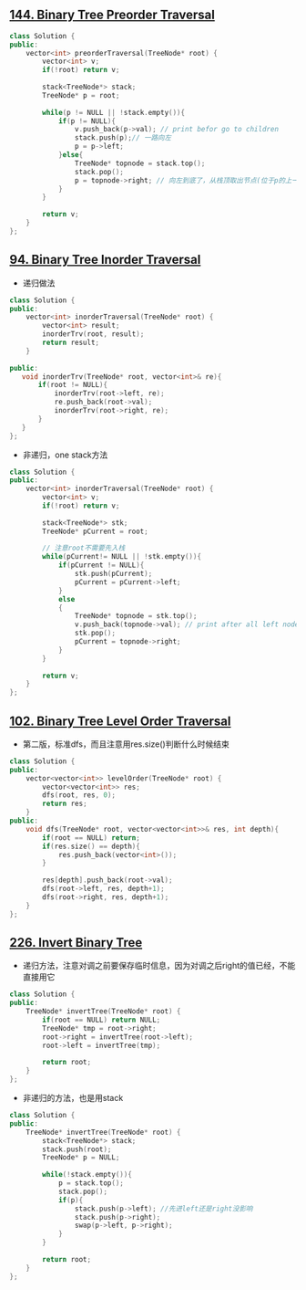 ## [144. Binary Tree Preorder Traversal](https://leetcode.com/problems/binary-tree-preorder-traversal/#/solutions)
```C++
class Solution {
public:
    vector<int> preorderTraversal(TreeNode* root) {
        vector<int> v;
        if(!root) return v;
        
        stack<TreeNode*> stack;
        TreeNode* p = root;
        
        while(p != NULL || !stack.empty()){
            if(p != NULL){
                v.push_back(p->val); // print befor go to children
                stack.push(p);// 一路向左 
                p = p->left;
            }else{
                TreeNode* topnode = stack.top();
                stack.pop();
                p = topnode->right; // 向左到底了，从栈顶取出节点(位于p的上一层)，它的right作为子树的root，
            }
        }
        
        return v;
    }
};
```

## [94. Binary Tree Inorder Traversal](https://leetcode.com/problems/binary-tree-inorder-traversal/#/description)
*  递归做法

```C++
class Solution {
public:
    vector<int> inorderTraversal(TreeNode* root) {
        vector<int> result;
        inorderTrv(root, result);
        return result;
    }
    
public:
   void inorderTrv(TreeNode* root, vector<int>& re){
       if(root != NULL){
           inorderTrv(root->left, re);
           re.push_back(root->val);
           inorderTrv(root->right, re);
       }
   }
};
```

*  非递归，one stack方法

```C++
class Solution {
public:
    vector<int> inorderTraversal(TreeNode* root) {
        vector<int> v;
        if(!root) return v;
        
        stack<TreeNode*> stk;
        TreeNode* pCurrent = root;
        
        // 注意root不需要先入栈
        while(pCurrent!= NULL || !stk.empty()){
            if(pCurrent != NULL){
                stk.push(pCurrent);
                pCurrent = pCurrent->left;
            }
            else
            {
                TreeNode* topnode = stk.top();
                v.push_back(topnode->val); // print after all left node
                stk.pop();
                pCurrent = topnode->right;
            }
        }
        
        return v;
    }
};
```

## [102. Binary Tree Level Order Traversal](https://leetcode.com/problems/binary-tree-level-order-traversal/)
*  第二版，标准dfs，而且注意用res.size()判断什么时候结束

```C++
class Solution {
public:
    vector<vector<int>> levelOrder(TreeNode* root) {
        vector<vector<int>> res;
        dfs(root, res, 0);
        return res;
    }
public:
    void dfs(TreeNode* root, vector<vector<int>>& res, int depth){
        if(root == NULL) return;
        if(res.size() == depth){
            res.push_back(vector<int>());
        }
        
        res[depth].push_back(root->val);
        dfs(root->left, res, depth+1);
        dfs(root->right, res, depth+1);
    }
};
```

## [226. Invert Binary Tree](https://leetcode.com/problems/invert-binary-tree/#/solutions)
*  递归方法，注意对调之前要保存临时信息，因为对调之后right的值已经，不能直接用它

```C++
class Solution {
public:
    TreeNode* invertTree(TreeNode* root) {
        if(root == NULL) return NULL;
        TreeNode* tmp = root->right;
        root->right = invertTree(root->left);
        root->left = invertTree(tmp);
        
        return root;
    }
};
```

* 非递归的方法，也是用stack

```C++
class Solution {
public:
    TreeNode* invertTree(TreeNode* root) {
        stack<TreeNode*> stack;
        stack.push(root);
        TreeNode* p = NULL;
        
        while(!stack.empty()){
            p = stack.top();
            stack.pop();
            if(p){
                stack.push(p->left); //先进left还是right没影响
                stack.push(p->right);
                swap(p->left, p->right);
            }
        }
        
        return root;
    }
};

```

